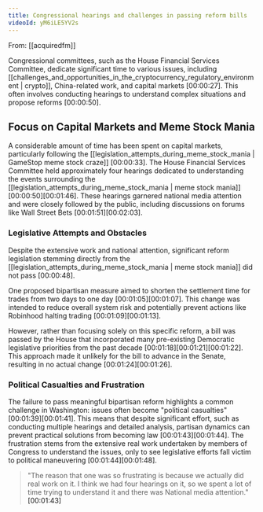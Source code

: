 ```yaml
---
title: Congressional hearings and challenges in passing reform bills
videoId: yM6iLE5YV2s
---
```


From: [[acquiredfm]] <br/> 

Congressional committees, such as the House Financial Services Committee, dedicate significant time to various issues, including [[challenges_and_opportunities_in_the_cryptocurrency_regulatory_environment | crypto]], China-related work, and capital markets <a class="yt-timestamp" data-t="00:00:27">[00:00:27]</a>. This often involves conducting hearings to understand complex situations and propose reforms <a class="yt-timestamp" data-t="00:00:50">[00:00:50]</a>.

## Focus on Capital Markets and Meme Stock Mania

A considerable amount of time has been spent on capital markets, particularly following the [[legislation_attempts_during_meme_stock_mania | GameStop meme stock craze]] <a class="yt-timestamp" data-t="00:00:33">[00:00:33]</a>. The House Financial Services Committee held approximately four hearings dedicated to understanding the events surrounding the [[legislation_attempts_during_meme_stock_mania | meme stock mania]] <a class="yt-timestamp" data-t="00:00:50">[00:00:50]</a><a class="yt-timestamp" data-t="00:01:46">[00:01:46]</a>. These hearings garnered national media attention and were closely followed by the public, including discussions on forums like Wall Street Bets <a class="yt-timestamp" data-t="00:01:51">[00:01:51]</a><a class="yt-timestamp" data-t="00:02:03">[00:02:03]</a>.

### Legislative Attempts and Obstacles

Despite the extensive work and national attention, significant reform legislation stemming directly from the [[legislation_attempts_during_meme_stock_mania | meme stock mania]] did not pass <a class="yt-timestamp" data-t="00:00:48">[00:00:48]</a>.

One proposed bipartisan measure aimed to shorten the settlement time for trades from two days to one day <a class="yt-timestamp" data-t="00:01:05">[00:01:05]</a><a class="yt-timestamp" data-t="00:01:07">[00:01:07]</a>. This change was intended to reduce overall system risk and potentially prevent actions like Robinhood halting trading <a class="yt-timestamp" data-t="00:01:09">[00:01:09]</a><a class="yt-timestamp" data-t="00:01:13">[00:01:13]</a>.

However, rather than focusing solely on this specific reform, a bill was passed by the House that incorporated many pre-existing Democratic legislative priorities from the past decade <a class="yt-timestamp" data-t="00:01:18">[00:01:18]</a><a class="yt-timestamp" data-t="00:01:21">[00:01:21]</a><a class="yt-timestamp" data-t="00:01:22">[00:01:22]</a>. This approach made it unlikely for the bill to advance in the Senate, resulting in no actual change <a class="yt-timestamp" data-t="00:01:24">[00:01:24]</a><a class="yt-timestamp" data-t="00:01:26">[00:01:26]</a>.

### Political Casualties and Frustration

The failure to pass meaningful bipartisan reform highlights a common challenge in Washington: issues often become "political casualties" <a class="yt-timestamp" data-t="00:01:39">[00:01:39]</a><a class="yt-timestamp" data-t="00:01:41">[00:01:41]</a>. This means that despite significant effort, such as conducting multiple hearings and detailed analysis, partisan dynamics can prevent practical solutions from becoming law <a class="yt-timestamp" data-t="00:01:43">[00:01:43]</a><a class="yt-timestamp" data-t="00:01:44">[00:01:44]</a>. The frustration stems from the extensive real work undertaken by members of Congress to understand the issues, only to see legislative efforts fall victim to political maneuvering <a class="yt-timestamp" data-t="00:01:44">[00:01:44]</a><a class="yt-timestamp" data-t="00:01:48">[00:01:48]</a>.

> "The reason that one was so frustrating is because we actually did real work on it. I think we had four hearings on it, so we spent a lot of time trying to understand it and there was National media attention." <a class="yt-timestamp" data-t="00:01:43">[00:01:43]</a>